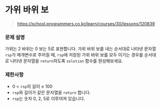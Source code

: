 # 가위 바위 보

> https://school.programmers.co.kr/learn/courses/30/lessons/120839

### 문제 설명

가위는 2 바위는 0 보는 5로 표현합니다. 가위 바위 보를 내는 순서대로 나타낸 문자열 `rsp`가 매개변수로 주어질 때, `rsp`에 저장된 가위 바위 보를 모두 이기는 경우를 순서대로 나타낸 문자열을 `return`하도록 `solution` 함수를 완성해보세요.

### 제한사항

- 0 < `rsp`의 길이 ≤ 100
- `rsp`와 길이가 같은 문자열을 `return` 합니다.
- `rsp`는 숫자 0, 2, 5로 이루어져 있습니다.
